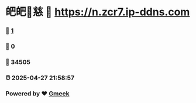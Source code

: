 # 皅皅🔭慈 :link: https://n.zcr7.ip-ddns.com 
### :page_facing_up: [1](https://n.zcr7.ip-ddns.com/tag.html) 
### :speech_balloon: 0 
### :hibiscus: 34505 
### :alarm_clock: 2025-04-27 21:58:57 
### Powered by :heart: [Gmeek](https://github.com/Meekdai/Gmeek)
